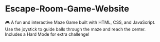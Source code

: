 # Escape-Room-Game-Website
🎮 A fun and interactive Maze Game built with HTML, CSS, and JavaScript. Use the joystick to guide balls through the maze and reach the center. Includes a Hard Mode for extra challenge!
